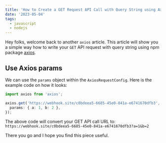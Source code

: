 ```yaml
---
title: 'How to Create a GET Request API Call with Query String using Axios'
date: '2023-05-04'
tags:
  - javascript
  - nodejs
---
```


Hey folks, welcome back to another `axios` article. This article will show you a simple way how to write your `GET` API request with query string using npm package [axios](https://www.npmjs.com/package/axios).

## Use Axios params

We can use the `params` object within the `AxiosRequestConfig`. Here is the example code on how it looks:

```typescript
import axios from 'axios';

axios.get('https://webhook.site/c0bdeea5-6685-45e0-841a-e6741670dfb3', {
  params: { a: 1, b: 2 },
});
```

The above code will convert your GET API call URL to:
`https://webhook.site/c0bdeea5-6685-45e0-841a-e6741670dfb3?a=1&b=2`

There you go and I hope you find this piece useful.

